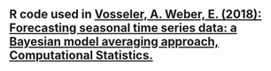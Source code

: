 ## R code used in [Vosseler, A. Weber, E. (2018): Forecasting seasonal time series data: a Bayesian model averaging approach, Computational Statistics.](https://www.researchgate.net/publication/312372580_Forecasting_seasonal_time_series_data_A_Bayesian_model_averaging_approach)
